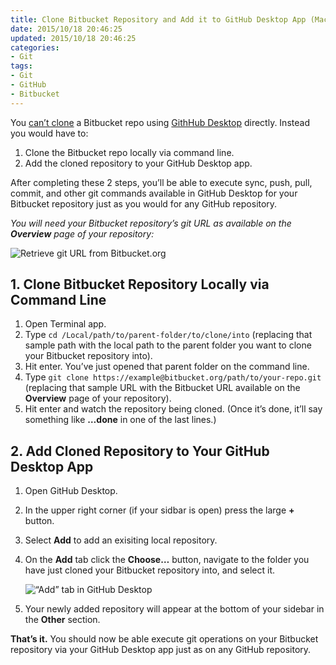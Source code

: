 ```yaml
---
title: Clone Bitbucket Repository and Add it to GitHub Desktop App (Mac)
date: 2015/10/18 20:46:25
updated: 2015/10/18 20:46:25
categories:
- Git
tags:
- Git
- GitHub
- Bitbucket
---
```

You [can’t clone](http://stackoverflow.com/a/32213131/2613447) a Bitbucket repo using [GithHub Desktop](https://desktop.github.com/) directly. Instead you would have to:

1. Clone the Bitbucket repo locally via command line.
2. Add the cloned repository to your GitHub Desktop app.

After completing these 2 steps, you’ll be able to execute sync, push, pull, commit, and other git commands available in GitHub Desktop for your Bitbucket repository just as you would for any GitHub repository.

_You will need your Bitbucket repository’s git URL as available on the **Overview** page of your repository:_

![Retrieve git URL from Bitbucket.org](https://cloud.githubusercontent.com/assets/308422/13249267/a3407f8a-da23-11e5-93ab-32c4a5fb501b.png)


## 1. Clone Bitbucket Repository Locally via Command Line

1. Open Terminal app.
2. Type `cd /Local/path/to/parent-folder/to/clone/into` (replacing that sample path with the local path to the parent folder you want to clone your Bitbucket repository into).
3. Hit enter. You’ve just opened that parent folder on the command line.
4. Type `git clone https://example@bitbucket.org/path/to/your-repo.git` (replacing that sample URL with the Bitbucket URL available on the **Overview** page of your repository).
5. Hit enter and watch the repository being cloned. (Once it’s done, it’ll say something like **…done** in one of the last lines.)

## 2. Add Cloned Repository to Your GitHub Desktop App
1. Open GitHub Desktop.
2. In the upper right corner (if your sidbar is open) press the large **+** button.
3. Select **Add** to add an exisiting local repository.
4. On the **Add** tab click the **Choose…** button, navigate to the folder you have just cloned your Bitbucket repository into, and select it.

   ![“Add” tab in GitHub Desktop](https://cloud.githubusercontent.com/assets/308422/13249268/a342b1e2-da23-11e5-870f-f6ee0efd1b86.png)

5. Your newly added repository will appear at the bottom of your sidebar in the **Other** section.

**That’s it.**
You should now be able execute git operations on your Bitbucket repository via your GitHub Desktop app just as on any GitHub repository.
